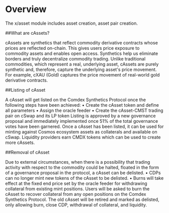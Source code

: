 # Overview

The x/asset module includes asset creation, asset pair creation.

##What are cAssets?

cAssets are synthetics that reflect commodity derivative contracts whose prices are reflected on-chain. This gives users price exposure to commodity assets and enables open access. Synthetics help us eliminate borders and truly decentralize commodity trading. Unlike traditional commodities, which represent a real, underlying asset, cAssets are purely synthetic and, therefore, capture the underlying asset's price movement. For example, cXAU (Gold) captures the price movement of real-world gold derivative contracts.

##Listing of cAsset 

A cAsset will get listed on the Comdex Synthetics Protocol once the following steps have been achieved:
    • Create the cAsset token and define all parameters 
    • Assign the oracle feeder
    • Create the cAsset-CMST trading pair on cSwap and its LP token
Listing is approved by a new governance proposal and immediately implemented once 51% of the total governance votes have been garnered. Once a cAsset has been listed, it can be used for minting against Cosmos ecosystem assets as collaterals and available on cSwap. Liquidity providers earn CMDX tokens which can be used to create more cAssets. 

##Removal of cAsset

Due to external circumstances, when there is a possibility that trading activity with respect to the commodity could be halted, floated in the form of a governance proposal in the protocol, a cAsset can be delisted. 
    • CDPs can no longer mint new tokens of the cAsset to be delisted.
    • Burns will take effect at the fixed end price set by the oracle feeder for withdrawing collateral from existing mint positions.
Users will be asked to burn the cAsset to recover collateral from any open positions on the Comdex Synthetics Protocol. The old cAsset will be retired and marked as delisted, only allowing burn, close CDP, withdrawal of collateral, and liquidity.
